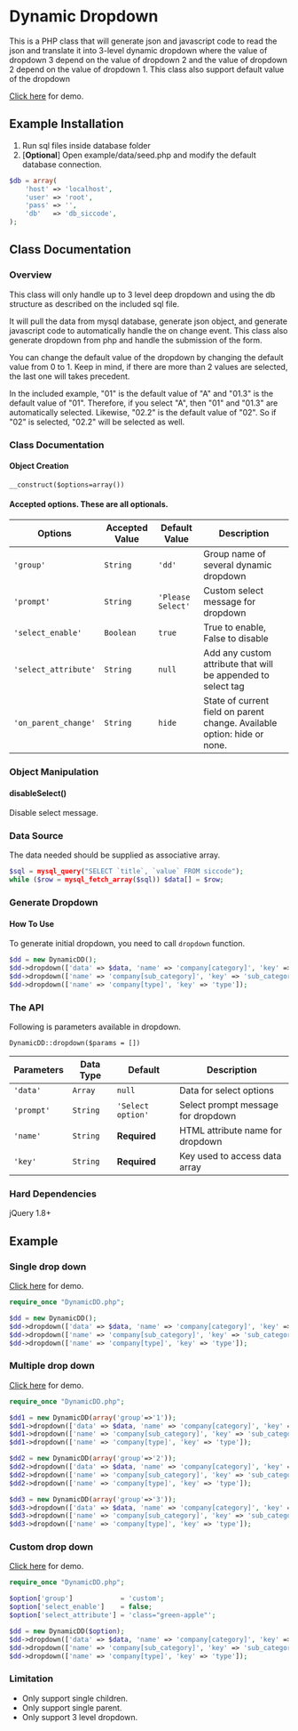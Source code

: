 # Dynamic Dropdown

This is a PHP class that will generate json and javascript code to read the json and translate it into 3-level dynamic dropdown where the value of dropdown 3 depend on the value of dropdown 2 and the value of dropdown 2 depend on the value of dropdown 1. This class also support default value of the dropdown

[Click here](http://edy.li/dynamicdd/) for demo.

## Example Installation

1. Run sql files inside database folder
2. [**Optional**] Open example/data/seed.php and modify the default database connection.

```php
$db = array(
    'host' => 'localhost',
    'user' => 'root',
    'pass' => '',
    'db'   => 'db_siccode',
);
```

## Class Documentation

### Overview

This class will only handle up to 3 level deep dropdown and using the db structure as described on the included sql file.

It will pull the data from mysql database, generate json object, and generate javascript code to automatically handle the on change event.
This class also generate dropdown from php and handle the submission of the form.

You can change the default value of the dropdown by changing the default value from 0 to 1. Keep in mind, if there are more than 2 values are selected, the last one will takes precedent.

In the included example, "01" is the default value of "A" and "01.3" is the default value of "01". Therefore, if you select "A", then "01" and "01.3" are automatically selected. Likewise, "02.2" is the default value of "02". So if "02" is selected, "02.2" will be selected as well.

### Class Documentation

#### Object Creation

    __construct($options=array())

#### Accepted options. These are all optionals.

Options              | Accepted Value     | Default Value     | Description
---------------------|------------------- | ----------------- | -----------
`'group'`            | `String`           | `'dd'`            | Group name of several dynamic dropdown
`'prompt'`           | `String`           | `'Please Select'` | Custom select message for dropdown
`'select_enable'`    | `Boolean`          | `true`            | True to enable, False to disable
`'select_attribute'` | `String`           | `null`            | Add any custom attribute that will be appended to select tag
`'on_parent_change'` | `String`           | `hide`            | State of current field on parent change. Available option: hide or none.

### Object Manipulation

#### disableSelect()
Disable select message.

### Data Source

The data needed should be supplied as associative array.

```php
$sql = mysql_query("SELECT `title`, `value` FROM siccode");
while ($row = mysql_fetch_array($sql)) $data[] = $row;
```

### Generate Dropdown

#### How To Use
To generate initial dropdown, you need to call `dropdown` function.

```php
$dd = new DynamicDD();
$dd->dropdown(['data' => $data, 'name' => 'company[category]', 'key' => 'category']));
$dd->dropdown(['name' => 'company[sub_category]', 'key' => 'sub_category']);
$dd->dropdown(['name' => 'company[type]', 'key' => 'type']);
```

### The API

Following is parameters available in dropdown.

    DynamicDD::dropdown($params = [])

Parameters | Data Type | Default           | Description
-----------|-----------|-------------------|------------
`'data'`   | `Array`   | `null`            | Data for select options
`'prompt'` | `String`  | `'Select option'` | Select prompt message for dropdown
`'name'`   | `String`  | **Required**      | HTML attribute name for dropdown
`'key'`    | `String`  | **Required**      | Key used to access data array

### Hard Dependencies
jQuery 1.8+

Example
-------------------------

### Single drop down
[Click here](http://edy.li/DynamicDD/example/single.php) for demo.

```php
require_once "DynamicDD.php";

$dd = new DynamicDD();
$dd->dropdown(['data' => $data, 'name' => 'company[category]', 'key' => 'category']));
$dd->dropdown(['name' => 'company[sub_category]', 'key' => 'sub_category']);
$dd->dropdown(['name' => 'company[type]', 'key' => 'type']);
```

### Multiple drop down
[Click here](http://edy.li/DynamicDD/example/multiple.php) for demo.

```php
require_once "DynamicDD.php";

$dd1 = new DynamicDD(array('group'=>'1'));
$dd1->dropdown(['data' => $data, 'name' => 'company[category]', 'key' => 'category']));
$dd1->dropdown(['name' => 'company[sub_category]', 'key' => 'sub_category']);
$dd1->dropdown(['name' => 'company[type]', 'key' => 'type']);

$dd2 = new DynamicDD(array('group'=>'2'));
$dd2->dropdown(['data' => $data, 'name' => 'company[category]', 'key' => 'category']));
$dd2->dropdown(['name' => 'company[sub_category]', 'key' => 'sub_category']);
$dd2->dropdown(['name' => 'company[type]', 'key' => 'type']);

$dd3 = new DynamicDD(array('group'=>'3'));
$dd3->dropdown(['data' => $data, 'name' => 'company[category]', 'key' => 'category']));
$dd3->dropdown(['name' => 'company[sub_category]', 'key' => 'sub_category']);
$dd3->dropdown(['name' => 'company[type]', 'key' => 'type']);
```

### Custom drop down
[Click here](http://edy.li/DynamicDD/example/custom.php) for demo.

```php
require_once "DynamicDD.php";

$option['group']            = 'custom';
$option['select_enable']    = false;
$option['select_attribute'] = 'class="green-apple"';

$dd = new DynamicDD($option);
$dd->dropdown(['data' => $data, 'name' => 'company[category]', 'key' => 'category']));
$dd->dropdown(['name' => 'company[sub_category]', 'key' => 'sub_category']);
$dd->dropdown(['name' => 'company[type]', 'key' => 'type']);
```

### Limitation

* Only support single children.
* Only support single parent.
* Only support 3 level dropdown.
